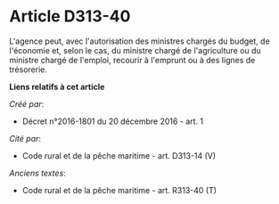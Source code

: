 # Article D313-40

L'agence peut, avec l'autorisation des ministres chargés du budget, de l'économie et, selon le cas, du ministre chargé de
l'agriculture ou du ministre chargé de l'emploi, recourir à l'emprunt ou à des lignes de trésorerie.

**Liens relatifs à cet article**

_Créé par_:

  - Décret n°2016-1801 du 20 décembre 2016 - art. 1

_Cité par_:

  - Code rural et de la pêche maritime - art. D313-14 (V)

_Anciens textes_:

  - Code rural et de la pêche maritime - art. R313-40 (T)
